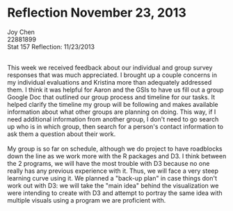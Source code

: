 Reflection November 23, 2013 
===========
Joy Chen <br>
22881899<br>
Stat 157 Reflection: 11/23/2013<br>
<br>

This week we received feedback about our individual and group survey responses that was much appreciated. I brought up a couple concerns in my individual evaluations and Kristina more than adequately addressed them. I think it was helpful for Aaron and the GSIs to have us fill out a group Google Doc that outlined our group process and timeline for our tasks. It helped clarify the timeline my group will be following and makes available information about what other groups are planning on doing. This way, if I need additional information from another group, I don't need to go search up who is in which group, then search for a person's contact information to ask them a question about their work. 
<br><br>
My group is so far on schedule, although we do project to have roadblocks down the line as we work more with the R packages and D3. I think between the 2 programs, we will have the most trouble with D3 because no one really has any previous experience with it. Thus, we will face a very steep learning curve using it. We planned a "back-up plan" in case things don't work out with D3: we will take the "main idea" behind the visualization we were intending to create with D3 and attempt to portray the same idea with multiple visuals using a program we are proficient with.
